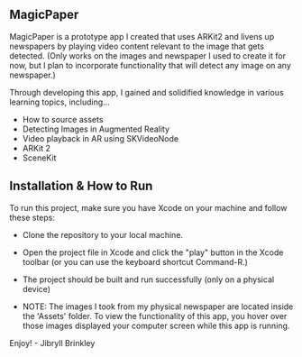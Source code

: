 ## MagicPaper

MagicPaper is a prototype app I created that uses ARKit2 and livens up newspapers by playing video content relevant to the image that gets detected.
(Only works on the images and newspaper I used to create it for now, but I plan to incorporate functionality that will detect any image on any newspaper.)

Through developing this app, I gained and solidified knowledge in various learning topics, including...

* How to source assets
* Detecting Images in Augmented Reality
* Video playback in AR using SKVideoNode
* ARKit 2
* SceneKit

## Installation & How to Run
To run this project, make sure you have Xcode on your machine and follow these steps:

* Clone the repository to your local machine.
* Open the project file in Xcode and click the "play" button in the Xcode toolbar (or you can use the keyboard shortcut Command-R.)
* The project should be built and run successfully (only on a physical device)

* NOTE: The images I took from my physical newspaper are located inside the 'Assets' folder. To view the functionality of this app,
you hover over those images displayed your computer screen while this app is running.

Enjoy! - Jibryll Brinkley

